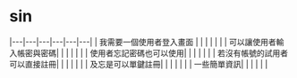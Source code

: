 # sin

|---|---|---|---|---|---|
| 我需要一個使用者登入畫面 |   |   |   |   |   |
| 可以讓使用者輸入帳密與密碼|   |   |   |   |   |
| 使用者忘記密碼也可以使用|   |   |   |   |   |
| 若沒有帳號的試用者可以直接註冊|   |   |   |   |   |
| 及忘是可以單鍵註冊|   |   |   |   |   |
| 一些簡單資訊|   |   |   |   |   |
